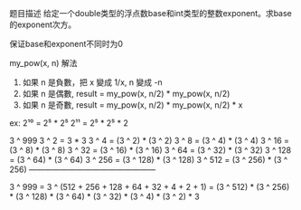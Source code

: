 题目描述
给定一个double类型的浮点数base和int类型的整数exponent。求base的exponent次方。

保证base和exponent不同时为0


my_pow(x, n)
解法
1. 如果 n 是負數，把 x 變成 1/x, n 變成 -n
2. 如果 n 是偶數, result = my_pow(x, n/2) * my_pow(x, n/2)
3. 如果 n 是奇數, result = my_pow(x, n/2) * my_pow(x, n/2) * x

ex:
2¹⁰ = 2⁵ * 2⁵
2¹¹ = 2⁵ * 2⁵ * 2

3 ^ 999
3 ^ 2 = 3 * 3
3 ^ 4 = (3 ^ 2) * (3 ^ 2)
3 ^ 8 = (3 ^ 4) * (3 ^ 4)
3 ^ 16 = (3 ^ 8) * (3 ^ 8)
3 ^ 32 = (3 ^ 16) * (3 ^ 16)
3 ^ 64 = (3 ^ 32) * (3 ^ 32)
3 ^ 128 = (3 ^ 64) * (3 ^ 64)
3 ^ 256 = (3 ^ 128) * (3 ^ 128)
3 ^ 512 = (3 ^ 256) * (3 ^ 256)
————————————————

3 ^ 999
= 3 ^ (512 + 256 + 128 + 64 + 32 + 4 + 2 + 1)
= (3 ^ 512) * (3 ^ 256) * (3 ^ 128) * (3 ^ 64) * (3 ^ 32) * (3 ^ 4) * (3 ^ 2) * 3
